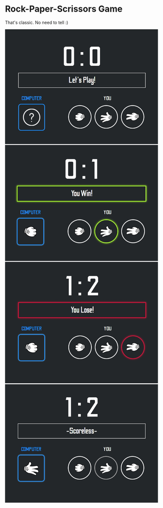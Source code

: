 # Rock-Paper-Scrissors Game

That's classic. No need to tell :)

<img src="beginning.jpg" width="600">
<img src="win.jpg" width="600" >
<img src="lose.jpg" width="600">
<img src="scoreless.jpg" width="600">